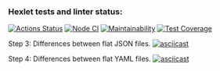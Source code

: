 ### Hexlet tests and linter status:

[![Actions Status](https://github.com/Bexazavr/frontend-project-46/workflows/hexlet-check/badge.svg)](https://github.com/Bexazavr/frontend-project-46/actions)
[![Node CI](https://github.com/Bexazavr/frontend-project-46/actions/workflows/nodejs.yml/badge.svg)](https://github.com/Bexazavr/frontend-project-46/actions/workflows/nodejs.yml)
[![Maintainability](https://api.codeclimate.com/v1/badges/6a587bf82e7e93ddc722/maintainability)](https://codeclimate.com/github/Bexazavr/frontend-project-46/maintainability)
[![Test Coverage](https://api.codeclimate.com/v1/badges/6a587bf82e7e93ddc722/test_coverage)](https://codeclimate.com/github/Bexazavr/frontend-project-46/test_coverage)

Step 3: Differences between flat JSON files.
[![asciicast](https://asciinema.org/a/578300.svg)](https://asciinema.org/a/578300)

Step 4: Differences between flat YAML files.
[![asciicast](https://asciinema.org/a/579178.svg)](https://asciinema.org/a/579178)
